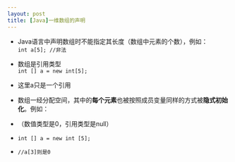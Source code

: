 ```yaml
---
layout: post
title: [Java]一维数组的声明
---
```


- Java语言中声明数组时不能指定其长度（数组中元素的个数），例如：  
    `int a[5]; //非法`  
    
- 数组是引用类型  
    `int [] a = new int[5];`
    
- 这里a只是一个引用

- 数组一经分配空间，其中的**每个元素**也被按照成员变量同样的方式被**隐式初始化**。例如：  
- （数值类型是0，引用类型是null）  
- `int [] a = new int [5];`
- `//a[3]则是0`
